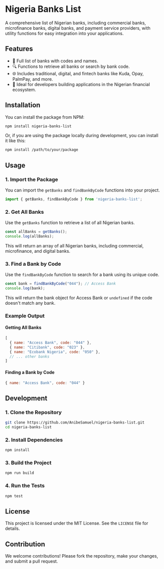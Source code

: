 
# Nigeria Banks List

A comprehensive list of Nigerian banks, including commercial banks, microfinance banks, digital banks, and payment service providers, with utility functions for easy integration into your applications.

## Features

- 🏦 Full list of banks with codes and names.
- 🔍 Functions to retrieve all banks or search by bank code.
- 🌐 Includes traditional, digital, and fintech banks like Kuda, Opay, PalmPay, and more.
- 🚀 Ideal for developers building applications in the Nigerian financial ecosystem.

## Installation

You can install the package from NPM:

```bash
npm install nigeria-banks-list
```

Or, if you are using the package locally during development, you can install it like this:

```bash
npm install /path/to/your/package
```

## Usage

### 1. Import the Package

You can import the `getBanks` and `findBankByCode` functions into your project.

```typescript
import { getBanks, findBankByCode } from 'nigeria-banks-list';
```

### 2. Get All Banks

Use the `getBanks` function to retrieve a list of all Nigerian banks.

```typescript
const allBanks = getBanks();
console.log(allBanks);
```

This will return an array of all Nigerian banks, including commercial, microfinance, and digital banks.

### 3. Find a Bank by Code

Use the `findBankByCode` function to search for a bank using its unique code.

```typescript
const bank = findBankByCode("044"); // Access Bank
console.log(bank);
```

This will return the bank object for Access Bank or `undefined` if the code doesn't match any bank.

### Example Output

#### Getting All Banks

```javascript
[
  { name: "Access Bank", code: "044" },
  { name: "Citibank", code: "023" },
  { name: "Ecobank Nigeria", code: "050" },
  // ... other banks
]
```

#### Finding a Bank by Code

```javascript
{ name: "Access Bank", code: "044" }
```

## Development

### 1. Clone the Repository

```bash
git clone https://github.com/AnibeSamuel/nigeria-banks-list.git
cd nigeria-banks-list
```

### 2. Install Dependencies

```bash
npm install
```

### 3. Build the Project

```bash
npm run build
```

### 4. Run the Tests

```bash
npm test
```

## License

This project is licensed under the MIT License. See the `LICENSE` file for details.

## Contribution

We welcome contributions! Please fork the repository, make your changes, and submit a pull request.
